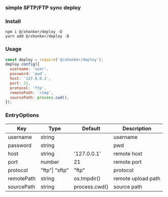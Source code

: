 ### simple SFTP/FTP sync deploy

### Install

```shell
npm i @/xhonker/deploy -D
yarn add @/xhonker/deploy -D
```

### Usage

```js
const deploy = require('@/xhonker/deploy');
deploy.config({
  username: 'user',
  password: 'pwd',
  host: '127.0.0.1',
  port: 21,
  protocol: 'ftp',
  remotePath: '/tmp',
  sourcePath: process.cwd(),
});
```

### EntryOptions

| Key        | Type           | Default       | Description        |
| ---------- | -------------- | ------------- | ------------------ |
| username   | string         |               | username           |
| password   | string         |               | pwd                |
| host       | string         | '127.0.0.1'   | remote host        |
| port       | number         | 21            | remote port        |
| protocol   | "ftp"\| "sftp" | "ftp"         | protocol           |
| remotePath | string         | os.tmpdir()   | remote upload path |
| sourcePath | string         | process.cwd() | source path        |
